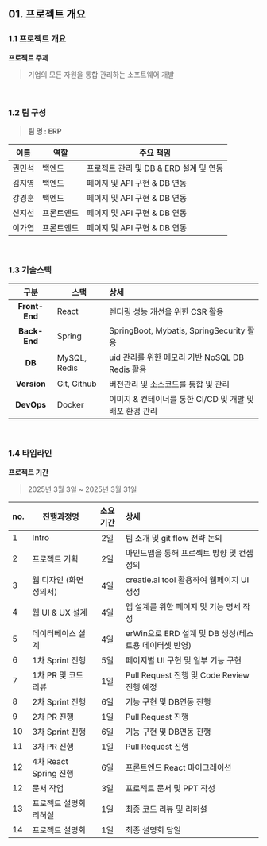 ## **01. 프로젝트 개요** <br />
### **1.1 프로젝트 개요**
**프로젝트 주제** 
> 기업의 모든 자원을 통합 관리하는 소프트웨어 개발

<br />

### **1.2 팀 구성**
> **팀 명  :  ERP** <br />

| 이름     | 역할     | 주요 책임                                                |
|----------|---------|----------------------------------------------------------|
| 권민석   | 백엔드   | 프로젝트 관리 및 DB & ERD 설계 및 연동           |
| 김지영   | 백엔드   |  페이지 및 API 구현 & DB 연동            |
| 강경훈   | 백엔드   | 페이지 및 API 구현 & DB 연동      |
| 신지선   | 프론트엔드   | 페이지 및 API 구현 & DB 연동 |
| 이가연   | 프론트엔드   | 페이지 및 API 구현 & DB 연동   |

<br />

### **1.3 기술스택**
| 구분             | 스택                   | 상세                                              |
|:-------------:|------------------------|:--------------------------------------------------|
| **Front-End** | React   | 렌더링 성능 개선을 위한 CSR 활용  |
| **Back-End**  | Spring     | SpringBoot, Mybatis, SpringSecurity 활용  |
| **DB**        | MySQL, Redis          | uid 관리를 위한 메모리 기반 NoSQL DB Redis 활용 |
| **Version**   | Git, Github          | 버전관리 및 소스코드를 통합 및 관리 |
| **DevOps**    | Docker               | 이미지 & 컨테이너를 통한 CI/CD 및 개발 및 배포 환경 관리 |

<br />

### **1.4 타임라인**
**프로젝트 기간** 
> 2025년 3월 3일 ~ 2025년 3월 31일 <br />

| no. | 진행과정명              | 소요기간 | 상세                                              |
|-----|------------------------|:-------:|:--------------------------------------------------|
| 1   | Intro                  | 2일     | 팀 소개 및 git flow 전략 논의                       |
| 2   | 프로젝트 기획           | 2일     | 마인드맵을 통해 프로젝트 방향 및 컨셉 정의            |
| 3   | 웹 디자인 (화면정의서)  | 4일     | creatie.ai tool 활용하여 웹페이지 UI 생성            |
| 4   | 웹 UI & UX 설계        | 4일     | 앱 설계를 위한 페이지 및 기능 명세 작성               |
| 5   | 데이터베이스 설계       | 4일     | erWin으로 ERD 설계 및 DB 생성(테스트용 데이터셋 반영) |
| 6   | 1차 Sprint 진행        | 5일     | 페이지별 UI 구현 및 일부 기능 구현                   |
| 7   | 1차 PR 및 코드리뷰      | 1일     | Pull Request 진행 및 Code Review 진행 예정         |
| 8   | 2차 Sprint 진행        | 6일     | 기능 구현 및 DB연동 진행                            |
| 9   | 2차 PR 진행            | 1일     | Pull Request 진행                                  |
| 10  | 3차 Sprint 진행        | 6일     | 기능 구현 및 DB연동 진행                            |
| 11  | 3차 PR 진행            | 1일     | Pull Request 진행                                  |
| 12  | 4차 React Spring 진행  | 6일     | 프론트엔드 React 마이그레이션                       |
| 12  | 문서 작업      | 3일     | 프로젝트 문서 및 PPT 작성                           |
| 13  | 프로젝트 설명회 리허설  | 1일     | 최종 코드 리뷰 및 리허설                            |
| 14  | 프로젝트 설명회         | 1일     | 최종 설명회 당일                                   |
